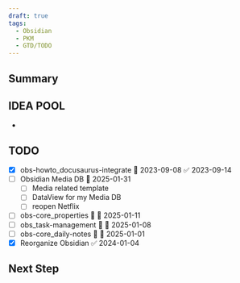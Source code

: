 ```yaml
---
draft: true
tags:
  - Obsidian
  - PKM
  - GTD/TODO
---
```

## Summary


## IDEA POOL

- 

## TODO

- [x] obs-howto_docusaurus-integrate 📅 2023-09-08 ✅ 2023-09-14
- [ ] Obsidian Media DB 📅 2025-01-31
	- [ ] Media related template
	- [ ] DataView for my Media DB
	- [ ] reopen Netflix
- [ ] obs-core_properties 🔽 📅 2025-01-11
- [ ] obs_task-management 🔽 📅 2025-01-08
- [ ] obs-core_daily-notes 🔽 📅 2025-01-01
- [x] Reorganize Obsidian ✅ 2024-01-04

## Next Step

